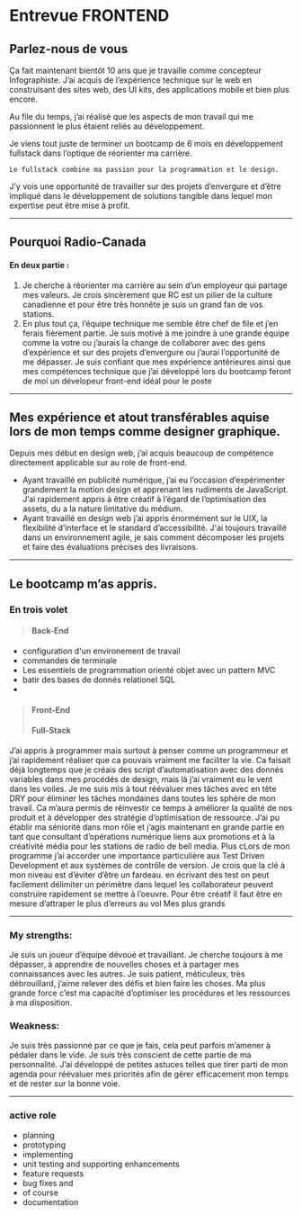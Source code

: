 # Entrevue FRONTEND

## Parlez-nous de vous

Ça fait maintenant bientôt 10 ans que je travaille comme concepteur Infographiste.
J’ai acquis de l’expérience technique sur le web en construisant des sites web, des UI kits, des applications mobile et bien plus encore. 

Au file du temps, j’ai réalisé que les aspects de mon travail qui me passionnent le plus étaient reliés au développement.

Je viens tout juste de terminer un bootcamp de 6 mois en développement fullstack dans l’optique de réorienter ma carrière. 

    Le fullstack combine ma passion pour la programmation et le design. 

J’y vois une opportunité de travailler sur des projets d’envergure et d’être impliqué dans le développement de solutions tangible dans lequel mon expertise peut être mise à profit.

--- 

## Pourquoi Radio-Canada

#### En deux partie :

1) Je cherche à réorienter ma carrière au sein d’un employeur qui partage mes valeurs. Je crois sincèrement que RC est un pilier de la culture canadienne et pour être très honnête je suis un grand fan de vos stations.
2) En plus tout ça, l’équipe technique me semble être chef de file et j’en ferais fièrement partie. Je suis motivé à me joindre à une grande équipe comme la votre ou j’aurais la change de collaborer avec des gens d’expérience et sur des projets d’envergure ou j’aurai l’opportunité de me dépasser.
Je suis confiant que mes expérience antérieures ainsi que mes compétences technique que j’ai développé lors du bootcamp feront de moi un dévelopeur front-end idéal pour le poste

---

## Mes expérience et atout transférables aquise lors de mon temps comme designer graphique.

Depuis mes début en design web, j’ai acquis beaucoup de compétence directement applicable sur au role de front-end. 

- Ayant travaillé en publicité numérique, j’ai eu l’occasion d’expérimenter grandement la motion design et apprenant les rudiments de JavaScript. J’ai rapidement appris à être créatif à l’égard de l’optimisation des assets, du a la nature limitative du médium.
- Ayant travaillé en design web j’ai appris énormément sur le UIX, la flexibilité d’interface et le standard d’accessibilité.
J'ai toujours travaillé dans un environnement agile, je sais comment décomposer les projets et faire des évaluations précises des livraisons. 

---

## Le bootcamp m’as appris. 

### En trois volet

> #### Back-End 

- configuration d'un environement de travail
- commandes de terminale
- Les essentiels de programmation orienté objet avec un pattern MVC
- batir des bases de donnés relationel SQL
- 

> #### Front-End 
> #### Full-Stack

J’ai appris à programmer mais surtout à penser comme un programmeur et j’ai rapidement réaliser que ca pouvais vraiment me faciliter la vie. Ca faisait déjà longtemps que je créais des script d’automatisation avec des donnés variables dans mes procédés de design, mais là j’ai vraiment eu le vent dans les voiles. Je me suis mis à tout réévaluer mes tâches avec en tête DRY pour éliminer les tâches mondaines dans toutes les sphère de mon travail. Ca m’aura permis de réinvestir ce temps à améliorer la qualité de nos produit et à développer des stratégie d’optimisation de ressource. J’ai pu établir ma séniorité dans mon rôle et j’agis maintenant en grande partie en tant que consultant d’opérations numérique liens aux promotions et à la créativité média pour les stations de radio de bell media.
Plus cLors de mon programme j’ai accorder une importance particulière aux Test Driven Development et aux systèmes de contrôle de version. Je crois que la clé à mon niveau est d’éviter d’être un fardeau. en écrivant des test on peut facilement délimiter un périmètre dans lequel les collaborateur peuvent construire rapidement se mettre à l’oeuvre. Pour être créatif il faut être en mesure d’attraper le plus d’erreurs au vol
Mes plus grands 

---
### My strengths:
Je suis un joueur d’équipe dévoué et travaillant. Je cherche toujours à me dépasser, à apprendre de nouvelles choses et à partager mes connaissances avec les autres.
Je suis patient, méticuleux, très débrouillard, j’aime relever des défis et bien faire les choses. 
Ma plus grande force c’est ma capacité d’optimiser les procédures et les ressources à ma disposition.

### Weakness:

Je suis très passionné par ce que je fais, cela peut parfois m’amener à pédaler dans le vide. Je suis très conscient de cette partie de ma personnalité. J’ai développé de petites astuces telles que tirer parti de mon agenda pour réévaluer mes priorités afin de gérer efficacement mon temps et de rester sur la bonne voie.

---
### active role

- planning
- prototyping
- implementing
- unit testing and supporting enhancements
- feature requests
- bug fixes and
- of course
- documentation